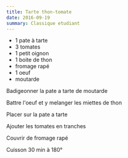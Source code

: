```yaml
---
title: Tarte thon-tomate
date: 2016-09-19
summary: Classique etudiant
---
```


* 1 pate à tarte
* 3 tomates
* 1 petit oignon
* 1 boite de thon
* fromage rapé
* 1 oeuf
* moutarde

Badigeonner la pate a tarte de moutarde

Battre l'oeuf et y melanger les miettes de thon

Placer sur la pate a tarte

Ajouter les tomates en tranches

Couvrir de fromage rapé

Cuisson 30 min à 180°


